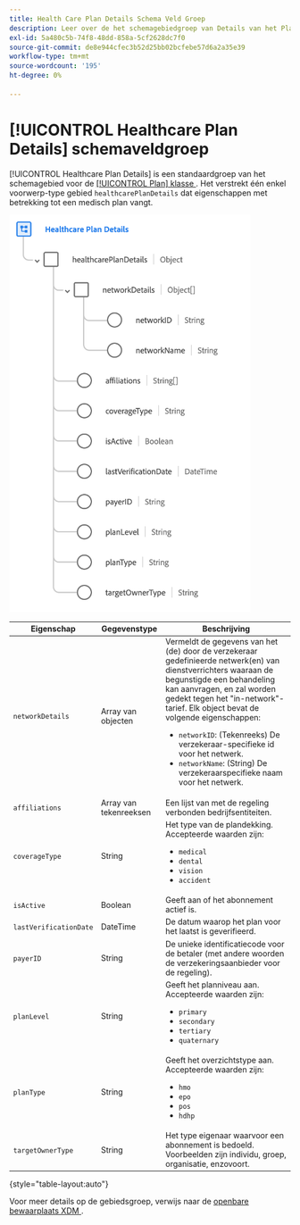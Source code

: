 ```yaml
---
title: Health Care Plan Details Schema Veld Groep
description: Leer over de het schemagebiedgroep van Details van het Plan van de Gezondheid.
exl-id: 5a480c5b-74f8-48dd-858a-5cf2628dc7f0
source-git-commit: de8e944cfec3b52d25bb02bcfebe57d6a2a35e39
workflow-type: tm+mt
source-wordcount: '195'
ht-degree: 0%

---
```


# [!UICONTROL Healthcare Plan Details] schemaveldgroep

[!UICONTROL Healthcare Plan Details] is een standaardgroep van het schemagebied voor de [[!UICONTROL Plan] klasse &#x200B;](../../classes/plan.md). Het verstrekt één enkel voorwerp-type gebied `healthcarePlanDetails` dat eigenschappen met betrekking tot een medisch plan vangt.

![](../../images/field-groups/plan/healthcare-plan-details.png)

| Eigenschap | Gegevenstype | Beschrijving |
| --- | --- | --- |
| `networkDetails` | Array van objecten | Vermeldt de gegevens van het (de) door de verzekeraar gedefinieerde netwerk(en) van dienstverrichters waaraan de begunstigde een behandeling kan aanvragen, en zal worden gedekt tegen het &quot;in-network&quot;-tarief. Elk object bevat de volgende eigenschappen: <ul><li>`networkID`: (Tekenreeks) De verzekeraar-specifieke id voor het netwerk.</li><li>`networkName`: (String) De verzekeraarspecifieke naam voor het netwerk.</li></ul> |
| `affiliations` | Array van tekenreeksen | Een lijst van met de regeling verbonden bedrijfsentiteiten. |
| `coverageType` | String | Het type van de plandekking. Accepteerde waarden zijn:<ul><li>`medical`</li><li>`dental`</li><li>`vision`</li><li>`accident`</li></ul> |
| `isActive` | Boolean | Geeft aan of het abonnement actief is. |
| `lastVerificationDate` | DateTime | De datum waarop het plan voor het laatst is geverifieerd. |
| `payerID` | String | De unieke identificatiecode voor de betaler (met andere woorden de verzekeringsaanbieder voor de regeling). |
| `planLevel` | String | Geeft het planniveau aan. Accepteerde waarden zijn:<ul><li>`primary`</li><li>`secondary`</li><li>`tertiary`</li><li>`quaternary`</li></ul> |
| `planType` | String | Geeft het overzichtstype aan. Accepteerde waarden zijn:<ul><li>`hmo`</li><li>`epo`</li><li>`pos`</li><li>`hdhp`</li></ul> |
| `targetOwnerType` | String | Het type eigenaar waarvoor een abonnement is bedoeld. Voorbeelden zijn individu, groep, organisatie, enzovoort. |

{style="table-layout:auto"}

Voor meer details op de gebiedsgroep, verwijs naar de [&#x200B; openbare bewaarplaats XDM &#x200B;](https://github.com/adobe/xdm/blob/master/docs/reference/fieldgroups/plan/healthcare-plan-details.schema.json).
